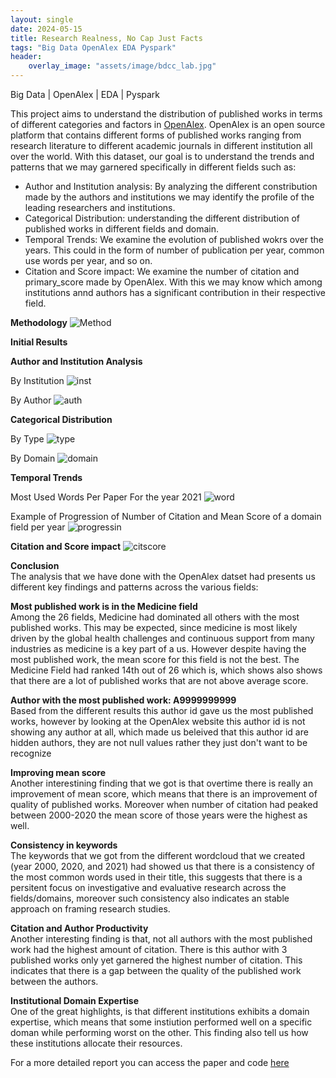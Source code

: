 ```yaml
---
layout: single
date: 2024-05-15
title: Research Realness, No Cap Just Facts
tags: "Big Data OpenAlex EDA Pyspark"
header:
    overlay_image: "assets/image/bdcc_lab.jpg"
---
```


Big Data \| OpenAlex \| EDA \| Pyspark

This project aims to understand the distribution of published works in terms of different categories and factors in [OpenAlex](https://openalex.org/). OpenAlex is an open source platform that contains different forms of published works ranging from research literature to different academic journals in different institution all over the world. With this dataset, our goal is to understand the trends and patterns that we may garnered specifically in different fields such as:

- Author and Institution analysis: By analyzing the different constribution made by the authors and institutions we may identify the profile of the leading researchers and institutions.
- Categorical Distribution: understanding the different distribution of published works in different fields and domain.
- Temporal Trends: We examine the evolution of published wokrs over the years. This could in the form of number of publication per year, common use words per year, and so on.
- Citation and Score impact: We examine the number of citation and primary_score made by OpenAlex. With this we may know which among institutions annd authors has a significant contribution in their respective field.

**Methodology**
<img src="{{ site.baseurl }}/assets/image/bdcc_lab_method.jpg" alt="Method">

**Initial Results**

**Author and Institution Analysis**

By Institution
<img src="{{ site.baseurl }}/assets/image/bdcc_lab_inst.jpg" alt="inst">

By Author 
<img src="{{ site.baseurl }}/assets/image/bdcc_lab_auth.jpg" alt="auth">

**Categorical Distribution**

By Type
<img src="{{ site.baseurl }}/assets/image/bdcc_lab_type.jpg" alt="type">

By Domain
<img src="{{ site.baseurl }}/assets/image/bdcc_lab_domain.jpg" alt="domain">

**Temporal Trends**

Most Used Words Per Paper For the year 2021
<img src="{{ site.baseurl }}/assets/image/bdcc_lab_word.jpg" alt="word">

Example of Progression of Number of Citation and Mean Score of a domain field per year
<img src="{{ site.baseurl }}/assets/image/bdcc_lab_progression.jpg" alt="progressin">

**Citation and Score impact**
<img src="{{ site.baseurl }}/assets/image/bdcc_lab_citscore.jpg" alt="citscore">

**Conclusion**<br>
The analysis that we have done with the OpenAlex datset had presents us different key findings and patterns across the various fields:

**Most published work is in the Medicine field**<br>
Among the 26 fields, Medicine had dominated all others with the most published works. This may be expected, since medicine is most likely driven by the global health challenges and continuous support from many industries as medicine is a key part of a us. However despite having the most published work, the mean score for this field is not the best. The Medicine Field had ranked 14th out of 26 which is, which shows also shows that there are a lot of published works that are not above average score.

**Author with the most published work: A9999999999**<br>
Based from the different results this author id gave us the most published works, however by looking at the OpenAlex website this author id is not showing any author at all, which made us beleived that this author id are hidden authors, they are not null values rather they just don't want to be recognize

**Improving mean score**<br>
Another interestining finding that we got is that overtime there is really an improvement of mean score, which means that there is an improvement of quality of published works. Moreover when number of citation had peaked between 2000-2020 the mean score of those years were the highest as well.

**Consistency in keywords**<br>
The keywords that we got from the different wordcloud that we created (year 2000, 2020, and 2021) had showed us that there is a consistency of the most common words used in their title, this suggests that there is a persitent focus on investigative and evaluative research across the fields/domains, moreover such consistency also indicates an stable approach on framing research studies.

**Citation and Author Productivity** <br>
Another interesting finding is that, not all authors with the most published work had the highest amount of citation. There is this author with 3 published works only yet garnered the highest number of citation. This indicates that there is a gap between the quality of the published work between the authors.

**Institutional Domain Expertise** <br>
One of the great highlights, is that different institutions exhibits a domain expertise, which means that some instiution performed well on a specific doman while performing worst on the other. This finding also tell us how these institutions allocate their resources.

For a more detailed report you can access the paper and code [here](https://github.com/NRLTing-git/my-projects/tree/main/Research%20Realness%3A%20No%20Cap%2C%20Just%20Facts)
